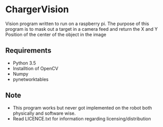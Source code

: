 # ChargerVision

Vision program written to run on a raspberry pi. The purpose of this program is to mask out a target in a camera feed and return the X and Y Position of the center of the object in the image

## Requirements
* Python 3.5
* Installtion of OpenCV
* Numpy
* pynetworktables

## Note
* This program works but never got implemented on the robot both physically and software wise.
* Read LICENCE.txt for information regarding licensing/distribution
